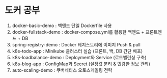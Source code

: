 # 도커 공부

1. docker-basic-demo : 백엔드 단일 Dockerfile 사용
2. docker-fullstack-demo : docker-compose.yml를 활용한 백엔드 + 프론트엔드 + DB 
3. spring-registry-demo : Docker 레지스트리에 이미지 Push & pull
4. k8s-todo-app : Minikube 클러스터 실습 (프론트, 백, DB 간단 배포)
5. k8s-loadbalance-demo : Deployment와 Service (로드벨런싱 구축)
6. k8s-blog-app : ConfigMap과 Secret (설정값 분리 & 민감한 정보 관리)
7. auto-scaling-demo : 쿠버네티스 오토스케일링 전략